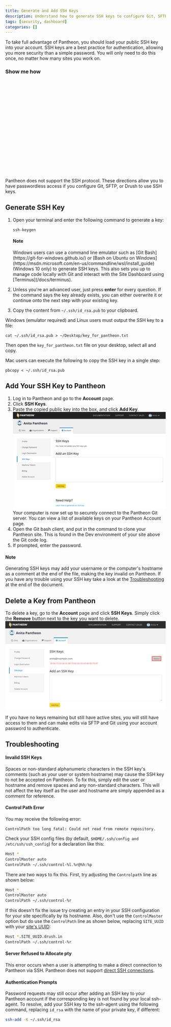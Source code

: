 ```yaml
---
title: Generate and Add SSH Keys
description: Understand how to generate SSH keys to configure Git, SFTP, or Drupal Drush.
tags: [security, dashboard]
categories: []
---
```

To take full advantage of Pantheon, you should load your public SSH key into your account. SSH keys are a best practice for authentication, allowing you more security than a simple password. You will only need to do this once, no matter how many sites you work on.
<div class="panel panel-video" id="accordion">
  <div class="panel-heading panel-video-heading">
    <a class="accordion-toggle panel-video-title collapsed" data-toggle="collapse" data-parent="#accordion" data-proofer-ignore data-target="#ssh-video"><h3 class="panel-title panel-video-title" style="cursor:pointer;">Show me how </h3></a>
  </div>
  <div id="ssh-video" class="collapse" style="padding:10px;">
    <script src="//fast.wistia.com/embed/medias/mnuxft90ya.jsonp" async></script><script src="//fast.wistia.com/assets/external/E-v1.js" async></script><div class="wistia_responsive_padding" style="padding:56.25% 0 0 0;position:relative;"><div class="wistia_responsive_wrapper" style="height:100%;left:0;position:absolute;top:0;width:100%;"><div class="wistia_embed wistia_async_mnuxft90ya videoFoam=true" style="height:100%;width:100%">&nbsp;</div></div></div>
  </div>
</div>


Pantheon does not support the SSH protocol. These directions allow you to have passwordless access if you configure Git, SFTP, or Drush to use SSH keys.

## Generate SSH Key

1. Open your terminal and enter the following command to generate a key:

   ```nohighlight
   ssh-keygen
   ```
     <div class="alert alert-info">
        <h4 class="info">Note</h4>
        <p markdown="1">
          Windows users can use a command line emulator such as [Git Bash](https://git-for-windows.github.io/) or [Bash on Ubuntu on Windows](https://msdn.microsoft.com/en-us/commandline/wsl/install_guide) (Windows 10 only) to generate SSH keys. This also sets you up to manage code locally with Git and interact with the Site Dashboard using [Terminus](/docs/terminus).
        </p>
      </div>

2. Unless you're an advanced user, just press **enter** for every question. If the command says the key already exists, you can either overwrite it or continue onto the next step with your existing key.
3. Copy the content from `~/.ssh/id_rsa.pub` to your clipboard.

 Windows (emulator required) and Linux users must output the SSH key to a file:
 ```nohighlight
 cat ~/.ssh/id_rsa.pub > ~/Desktop/key_for_pantheon.txt
 ```

 Then open the `key_for_pantheon.txt` file on your desktop, select all and copy.

 Mac users can execute the following to copy the SSH key in a single step:

 ```nohighlight
 pbcopy < ~/.ssh/id_rsa.pub
 ```


## Add Your SSH Key to Pantheon

1. Log in to Pantheon and go to the **Account** page.
2. Click **SSH Keys**.
3. Paste the copied public key into the box, and click **Add Key**.  
![Adding SSH Keys](/source/docs/assets/images/dashboard/add-ssh-key-dashboard.png)
  Your computer is now set up to securely connect to the Pantheon Git server. You can view a list of available keys on your Pantheon Account page.
4. Open the Git bash client, and put in the command to clone your Pantheon site. This is found in the Dev environment of your site above the Git code log.
5. If prompted, enter the password.

<div class="alert alert-info" role="alert">
<h4 class="info">Note</h4>
<p>
Generating SSH keys may add your username or the computer's hostname as a comment at the end of the file, making the key invalid on Pantheon. If you have any trouble using your SSH key take a look at the <a href="#troubleshooting">Troubleshooting</a> at the end of the document.
</p>
</div>

## Delete a Key from Pantheon
To delete a key, go to the **Account** page and click **SSH Keys**. Simply click the **Remove** button next to the key you want to delete.
![Delete SSH Key](/source/docs/assets/images/dashboard/remove-ssh-key.png)

If you have no keys remaining but still have active sites, you will still have access to them and can make edits via SFTP and Git using your account password to authenticate.

## Troubleshooting

#### Invalid SSH Keys
Spaces or non-standard alphanumeric characters in the SSH key's comments (such as your user or system hostname) may cause the SSH key to not be accepted on Pantheon. To fix this, simply edit the user or hostname and remove spaces and any non-standard characters. This will not affect the key itself as the user and hostname are simply appended as a comment for reference.

#### Control Path Error

You may receive the following error:
```nohighlight
ControlPath too long fatal: Could not read from remote repository.
```
Check your SSH config files (by default, `$HOME/.ssh/config and /etc/ssh/ssh_config`) for a declaration like this:
```bash
Host *
ControlMaster auto
ControlPath ~/.ssh/control-%l.%r@%h:%p
```

There are two ways to fix this. First, try adjusting the `Controlpath` line as shown below:
```bash
Host *
ControlMaster auto
ControlPath ~/.ssh/control-%r
```

If this doesn't fix the issue try creating an entry in your SSH configuration for your site specifically by its hostname.  Also, don't use the `ControlMaster` option but do use the `ControlPath` line as shown below, replacing `SITE_UUID` with your [site's UUID](/docs/sites/#site-uuid):

```bash
Host *.SITE_UUID.drush.in
ControlPath ~/.ssh/control-%r
```
#### Server Refused to Allocate pty

This error occurs when a user is attempting to make a direct connection to Pantheon via SSH. Pantheon does not support <a href="/docs/faq/#does-pantheon-have-ftp-or-shell-access?" data-proofer-ignore> direct SSH connections</a>.

#### Authentication Prompts

Password requests may still occur after adding an SSH key to your Pantheon account if the corresponding key is not found by your local ssh-agent. To resolve, add your SSH key to the ssh-agent using the following command, replacing `id_rsa` with the name of your private key, if different:

```bash
ssh-add -K ~/.ssh/id_rsa
```
